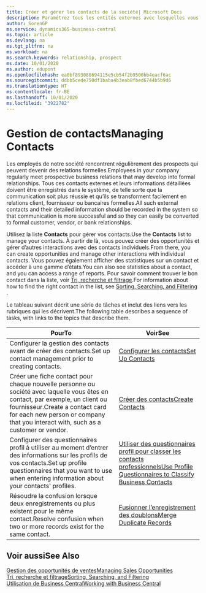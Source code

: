 ```yaml
---
title: Créer et gérer les contacts de la société| Microsoft Docs
description: Paramétrez tous les entités externes avec lesquelles vous avez une relation d’affaires (par exemple les prospects, les clients, les fournisseurs, et les consultants) comme contacts.
author: SorenGP
ms.service: dynamics365-business-central
ms.topic: article
ms.devlang: na
ms.tgt_pltfrm: na
ms.workload: na
ms.search.keywords: relationship, prospect
ms.date: 10/01/2020
ms.author: edupont
ms.openlocfilehash: ea0bf893088694115e5cb54f2b9500bb4eacf6ac
ms.sourcegitcommit: ddbb5cede750df1baba4b3eab8fbed6744b5b9d6
ms.translationtype: HT
ms.contentlocale: fr-BE
ms.lasthandoff: 10/01/2020
ms.locfileid: "3922782"
---
```

# <a name="managing-contacts"></a><span data-ttu-id="51a03-103">Gestion de contacts</span><span class="sxs-lookup"><span data-stu-id="51a03-103">Managing Contacts</span></span>

<span data-ttu-id="51a03-104">Les employés de notre société rencontrent régulièrement des prospects qui peuvent devenir des relations formelles.</span><span class="sxs-lookup"><span data-stu-id="51a03-104">Employees in your company regularly meet prospective business relations that may develop into formal relationships.</span></span> <span data-ttu-id="51a03-105">Tous ces contacts externes et leurs informations détaillées doivent être enregistrés dans le système, de telle sorte que la communication soit plus réussie et qu’ils se transforment facilement en relations client, fournisseur ou bancaires formelles.</span><span class="sxs-lookup"><span data-stu-id="51a03-105">All such external contacts and their detailed information should be recorded in the system so that communication is more successful and so they can easily be converted to formal customer, vendor, or bank relationships.</span></span>

<span data-ttu-id="51a03-106">Utilisez la liste **Contacts** pour gérer vos contacts.</span><span class="sxs-lookup"><span data-stu-id="51a03-106">Use the **Contacts** list to manage your contacts.</span></span> <span data-ttu-id="51a03-107">À partir de là, vous pouvez créer des opportunités et gérer d’autres interactions avec des contacts individuels.</span><span class="sxs-lookup"><span data-stu-id="51a03-107">From there, you can create opportunities and manage other interactions with individual contacts.</span></span> <span data-ttu-id="51a03-108">Vous pouvez également afficher des statistiques sur un contact et accéder à une gamme d’états.</span><span class="sxs-lookup"><span data-stu-id="51a03-108">You can also see statistics about a contact, and you can access a range of reports.</span></span> <span data-ttu-id="51a03-109">Pour savoir comment trouver le bon contact dans la liste, voir [Tri, recherche et filtrage](ui-enter-criteria-filters.md).</span><span class="sxs-lookup"><span data-stu-id="51a03-109">For information about how to find the right contact in the list, see [Sorting, Searching, and Filtering](ui-enter-criteria-filters.md) .</span></span>  

<span data-ttu-id="51a03-110">Le tableau suivant décrit une série de tâches et inclut des liens vers les rubriques qui les décrivent.</span><span class="sxs-lookup"><span data-stu-id="51a03-110">The following table describes a sequence of tasks, with links to the topics that describe them.</span></span>

| <span data-ttu-id="51a03-111">Pour</span><span class="sxs-lookup"><span data-stu-id="51a03-111">To</span></span> | <span data-ttu-id="51a03-112">Voir</span><span class="sxs-lookup"><span data-stu-id="51a03-112">See</span></span> |
| --- | --- |
| <span data-ttu-id="51a03-113">Configurer la gestion des contacts avant de créer des contacts.</span><span class="sxs-lookup"><span data-stu-id="51a03-113">Set up contact management prior to creating contacts.</span></span> |[<span data-ttu-id="51a03-114">Configurer les contacts</span><span class="sxs-lookup"><span data-stu-id="51a03-114">Set Up Contacts</span></span>](marketing-setup-contacts.md) |
| <span data-ttu-id="51a03-115">Créer une fiche contact pour chaque nouvelle personne ou société avec laquelle vous êtes en contact, par exemple, un client ou fournisseur.</span><span class="sxs-lookup"><span data-stu-id="51a03-115">Create a contact card for each new person or company that you interact with, such as a customer or vendor.</span></span> |[<span data-ttu-id="51a03-116">Créer des contacts</span><span class="sxs-lookup"><span data-stu-id="51a03-116">Create Contacts</span></span>](marketing-create-contact-companies.md) |
|<span data-ttu-id="51a03-117">Configurer des questionnaires profil à utiliser au moment d’entrer des informations sur les profils de vos contacts.</span><span class="sxs-lookup"><span data-stu-id="51a03-117">Set up profile questionnaires that you want to use when entering information about your contacts' profiles.</span></span>|[<span data-ttu-id="51a03-118">Utiliser des questionnaires profil pour classer les contacts professionnels</span><span class="sxs-lookup"><span data-stu-id="51a03-118">Use Profile Questionnaires to Classify Business Contacts</span></span>](marketing-create-contact-profile-questionnaire.md)|
|<span data-ttu-id="51a03-119">Résoudre la confusion lorsque deux enregistrements ou plus existent pour le même contact.</span><span class="sxs-lookup"><span data-stu-id="51a03-119">Resolve confusion when two or more records exist for the same contact.</span></span>|[<span data-ttu-id="51a03-120">Fusionner l’enregistrement des doublons</span><span class="sxs-lookup"><span data-stu-id="51a03-120">Merge Duplicate Records</span></span>](sales-how-merge-duplicate-records.md)|

## <a name="see-also"></a><span data-ttu-id="51a03-121">Voir aussi</span><span class="sxs-lookup"><span data-stu-id="51a03-121">See Also</span></span>

[<span data-ttu-id="51a03-122">Gestion des opportunités de ventes</span><span class="sxs-lookup"><span data-stu-id="51a03-122">Managing Sales Opportunities</span></span>](marketing-manage-sales-opportunities.md)  
[<span data-ttu-id="51a03-123">Tri, recherche et filtrage</span><span class="sxs-lookup"><span data-stu-id="51a03-123">Sorting, Searching, and Filtering</span></span>](ui-enter-criteria-filters.md)  
[<span data-ttu-id="51a03-124">Utilisation de Business Central</span><span class="sxs-lookup"><span data-stu-id="51a03-124">Working with Business Central</span></span>](ui-work-product.md)  

